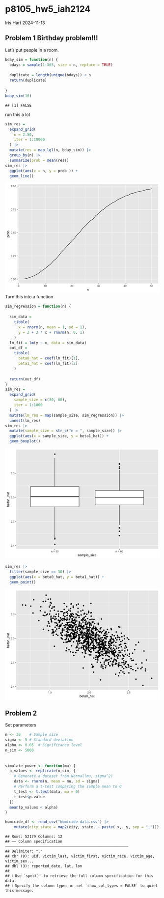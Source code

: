 p8105_hw5_iah2124
================
Iris Hart
2024-11-13

## Problem 1 Birthday problem!!!

Let’s put people in a room.

``` r
bday_sim = function(n) {
  bdays = sample(1:365, size = n, replace = TRUE)
  
  duplicate = length(unique(bdays)) < n
  return(duplicate)
  
}
bday_sim(10)
```

    ## [1] FALSE

run this a lot

``` r
sim_res = 
  expand_grid(
    n = 2:50,
    iter = 1:10000
  ) |> 
  mutate(res = map_lgl(n, bday_sim)) |> 
  group_by(n) |> 
  summarize(prob = mean(res))
sim_res |> 
  ggplot(aes(x = n, y = prob )) + 
  geom_line()
```

![](p8105_hw5_iah2124_files/figure-gfm/unnamed-chunk-2-1.png)<!-- -->
Turn this into a function

``` r
sim_regression = function(n) {
  
  sim_data = 
    tibble(
      x = rnorm(n, mean = 1, sd = 1),
      y = 2 + 3 * x + rnorm(n, 0, 1)
    )
  lm_fit = lm(y ~ x, data = sim_data)
  out_df = 
    tibble(
      beta0_hat = coef(lm_fit)[1],
      beta1_hat = coef(lm_fit)[2]
    )
  
  return(out_df)
}
sim_res = 
  expand_grid(
    sample_size = c(30, 60), 
    iter = 1:1000
  ) |> 
  mutate(lm_res = map(sample_size, sim_regression)) |> 
  unnest(lm_res)
sim_res |> 
  mutate(sample_size = str_c("n = ", sample_size)) |> 
  ggplot(aes(x = sample_size, y = beta1_hat)) + 
  geom_boxplot()
```

![](p8105_hw5_iah2124_files/figure-gfm/unnamed-chunk-3-1.png)<!-- -->

``` r
sim_res |> 
  filter(sample_size == 30) |> 
  ggplot(aes(x = beta0_hat, y = beta1_hat)) +
  geom_point()
```

![](p8105_hw5_iah2124_files/figure-gfm/unnamed-chunk-3-2.png)<!-- -->

## Problem 2

Set parameters

``` r
n <- 30    # Sample size
sigma <- 5 # Standard deviation
alpha <- 0.05  # Significance level
n_sim <- 5000


simulate_power <- function(mu) {
  p_values <- replicate(n_sim, {
    # Generate a dataset from Normal(mu, sigma^2)
    data <- rnorm(n, mean = mu, sd = sigma)
    # Perform a t-test comparing the sample mean to 0
    t_test <- t.test(data, mu = 0)
    t_test$p.value
  })
  mean(p_values < alpha)
}
```

``` r
homicide_df <- read_csv("homicide-data.csv") |>
    mutate(city_state = map2(city, state, ~ paste(.x, .y, sep = ","))) 
```

    ## Rows: 52179 Columns: 12
    ## ── Column specification ────────────────────────────────────────────────────────
    ## Delimiter: ","
    ## chr (9): uid, victim_last, victim_first, victim_race, victim_age, victim_sex...
    ## dbl (3): reported_date, lat, lon
    ## 
    ## ℹ Use `spec()` to retrieve the full column specification for this data.
    ## ℹ Specify the column types or set `show_col_types = FALSE` to quiet this message.
